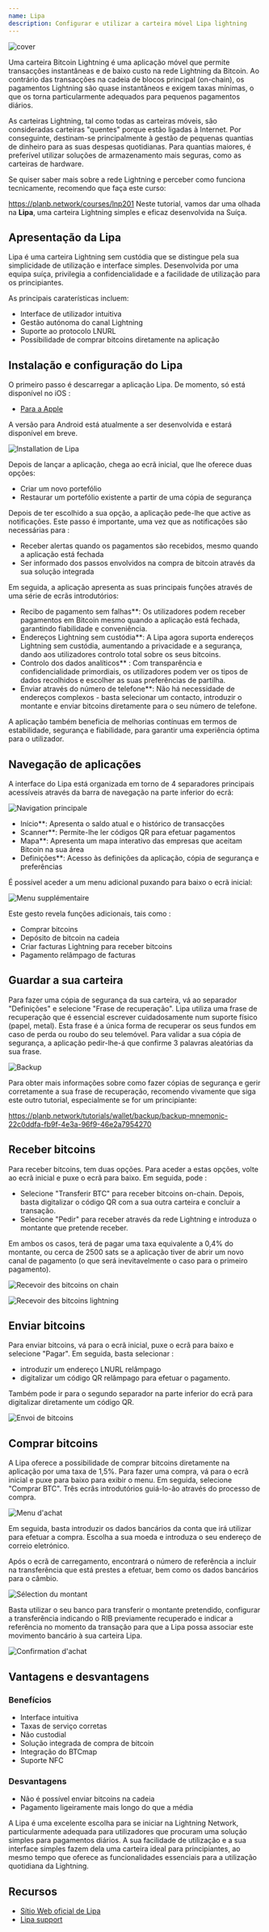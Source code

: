 ```yaml
---
name: Lipa
description: Configurar e utilizar a carteira móvel Lipa lightning
---
```

![cover](assets/cover.webp)

Uma carteira Bitcoin Lightning é uma aplicação móvel que permite transacções instantâneas e de baixo custo na rede Lightning da Bitcoin. Ao contrário das transacções na cadeia de blocos principal (on-chain), os pagamentos Lightning são quase instantâneos e exigem taxas mínimas, o que os torna particularmente adequados para pequenos pagamentos diários.

As carteiras Lightning, tal como todas as carteiras móveis, são consideradas carteiras "quentes" porque estão ligadas à Internet. Por conseguinte, destinam-se principalmente à gestão de pequenas quantias de dinheiro para as suas despesas quotidianas. Para quantias maiores, é preferível utilizar soluções de armazenamento mais seguras, como as carteiras de hardware.

Se quiser saber mais sobre a rede Lightning e perceber como funciona tecnicamente, recomendo que faça este curso:

https://planb.network/courses/lnp201
Neste tutorial, vamos dar uma olhada na **Lipa**, uma carteira Lightning simples e eficaz desenvolvida na Suíça.

## Apresentação da Lipa

Lipa é uma carteira Lightning sem custódia que se distingue pela sua simplicidade de utilização e interface simples. Desenvolvida por uma equipa suíça, privilegia a confidencialidade e a facilidade de utilização para os principiantes.

As principais caraterísticas incluem:


- Interface de utilizador intuitiva
- Gestão autónoma do canal Lightning
- Suporte ao protocolo LNURL
- Possibilidade de comprar bitcoins diretamente na aplicação

## Instalação e configuração do Lipa

O primeiro passo é descarregar a aplicação Lipa. De momento, só está disponível no iOS :


- [Para a Apple](https://apps.apple.com/app/lipa-bitcoin-lightning/id1602180066)

A versão para Android está atualmente a ser desenvolvida e estará disponível em breve.

![Installation de Lipa](assets/fr/01.webp)

Depois de lançar a aplicação, chega ao ecrã inicial, que lhe oferece duas opções:


- Criar um novo portefólio
- Restaurar um portefólio existente a partir de uma cópia de segurança

Depois de ter escolhido a sua opção, a aplicação pede-lhe que active as notificações. Este passo é importante, uma vez que as notificações são necessárias para :


- Receber alertas quando os pagamentos são recebidos, mesmo quando a aplicação está fechada
- Ser informado dos passos envolvidos na compra de bitcoin através da sua solução integrada

Em seguida, a aplicação apresenta as suas principais funções através de uma série de ecrãs introdutórios:


- Recibo de pagamento sem falhas**: Os utilizadores podem receber pagamentos em Bitcoin mesmo quando a aplicação está fechada, garantindo fiabilidade e conveniência.
- Endereços Lightning sem custódia**: A Lipa agora suporta endereços Lightning sem custódia, aumentando a privacidade e a segurança, dando aos utilizadores controlo total sobre os seus bitcoins.
- Controlo dos dados analíticos** : Com transparência e confidencialidade primordiais, os utilizadores podem ver os tipos de dados recolhidos e escolher as suas preferências de partilha.
- Enviar através do número de telefone**: Não há necessidade de endereços complexos - basta selecionar um contacto, introduzir o montante e enviar bitcoins diretamente para o seu número de telefone.

A aplicação também beneficia de melhorias contínuas em termos de estabilidade, segurança e fiabilidade, para garantir uma experiência óptima para o utilizador.

## Navegação de aplicações

A interface do Lipa está organizada em torno de 4 separadores principais acessíveis através da barra de navegação na parte inferior do ecrã:

![Navigation principale](assets/fr/02.webp)


- Início**: Apresenta o saldo atual e o histórico de transacções
- Scanner**: Permite-lhe ler códigos QR para efetuar pagamentos
- Mapa**: Apresenta um mapa interativo das empresas que aceitam Bitcoin na sua área
- Definições**: Acesso às definições da aplicação, cópia de segurança e preferências

É possível aceder a um menu adicional puxando para baixo o ecrã inicial:

![Menu supplémentaire](assets/fr/03.webp)

Este gesto revela funções adicionais, tais como :


- Comprar bitcoins
- Depósito de bitcoin na cadeia
- Criar facturas Lightning para receber bitcoins
- Pagamento relâmpago de facturas

## Guardar a sua carteira

Para fazer uma cópia de segurança da sua carteira, vá ao separador "Definições" e selecione "Frase de recuperação". Lipa utiliza uma frase de recuperação que é essencial escrever cuidadosamente num suporte físico (papel, metal). Esta frase é a única forma de recuperar os seus fundos em caso de perda ou roubo do seu telemóvel. Para validar a sua cópia de segurança, a aplicação pedir-lhe-á que confirme 3 palavras aleatórias da sua frase.

![Backup](assets/fr/04.webp)

Para obter mais informações sobre como fazer cópias de segurança e gerir corretamente a sua frase de recuperação, recomendo vivamente que siga este outro tutorial, especialmente se for um principiante:

https://planb.network/tutorials/wallet/backup/backup-mnemonic-22c0ddfa-fb9f-4e3a-96f9-46e2a7954270
## Receber bitcoins

Para receber bitcoins, tem duas opções. Para aceder a estas opções, volte ao ecrã inicial e puxe o ecrã para baixo. Em seguida, pode :


- Selecione "Transferir BTC" para receber bitcoins on-chain. Depois, basta digitalizar o código QR com a sua outra carteira e concluir a transação.
- Selecione "Pedir" para receber através da rede Lightning e introduza o montante que pretende receber.

Em ambos os casos, terá de pagar uma taxa equivalente a 0,4% do montante, ou cerca de 2500 sats se a aplicação tiver de abrir um novo canal de pagamento (o que será inevitavelmente o caso para o primeiro pagamento).

![Recevoir des bitcoins on chain](assets/fr/05.webp)

![Recevoir des bitcoins lightning](assets/fr/06.webp)

## Enviar bitcoins

Para enviar bitcoins, vá para o ecrã inicial, puxe o ecrã para baixo e selecione "Pagar". Em seguida, basta selecionar :


- introduzir um endereço LNURL relâmpago
- digitalizar um código QR relâmpago para efetuar o pagamento.

Também pode ir para o segundo separador na parte inferior do ecrã para digitalizar diretamente um código QR.

![Envoi de bitcoins](assets/fr/07.webp)

## Comprar bitcoins

A Lipa oferece a possibilidade de comprar bitcoins diretamente na aplicação por uma taxa de 1,5%. Para fazer uma compra, vá para o ecrã inicial e puxe para baixo para exibir o menu. Em seguida, selecione "Comprar BTC". Três ecrãs introdutórios guiá-lo-ão através do processo de compra.

![Menu d'achat](assets/fr/08.webp)

Em seguida, basta introduzir os dados bancários da conta que irá utilizar para efetuar a compra. Escolha a sua moeda e introduza o seu endereço de correio eletrónico.

Após o ecrã de carregamento, encontrará o número de referência a incluir na transferência que está prestes a efetuar, bem como os dados bancários para o câmbio.

![Sélection du montant](assets/fr/09.webp)

Basta utilizar o seu banco para transferir o montante pretendido, configurar a transferência indicando o RIB previamente recuperado e indicar a referência no momento da transação para que a Lipa possa associar este movimento bancário à sua carteira Lipa.

![Confirmation d'achat](assets/fr/10.webp)

## Vantagens e desvantagens

### Benefícios


- Interface intuitiva
- Taxas de serviço corretas
- Não custodial
- Solução integrada de compra de bitcoin
- Integração do BTCmap
- Suporte NFC

### Desvantagens


- Não é possível enviar bitcoins na cadeia
- Pagamento ligeiramente mais longo do que a média

A Lipa é uma excelente escolha para se iniciar na Lightning Network, particularmente adequada para utilizadores que procuram uma solução simples para pagamentos diários. A sua facilidade de utilização e a sua interface simples fazem dela uma carteira ideal para principiantes, ao mesmo tempo que oferece as funcionalidades essenciais para a utilização quotidiana da Lightning.

## Recursos


- [Sítio Web oficial de Lipa](https://lipa.swiss/)
- [Lipa support](https://getlipa.atlassian.net/servicedesk/customer/portal/1)